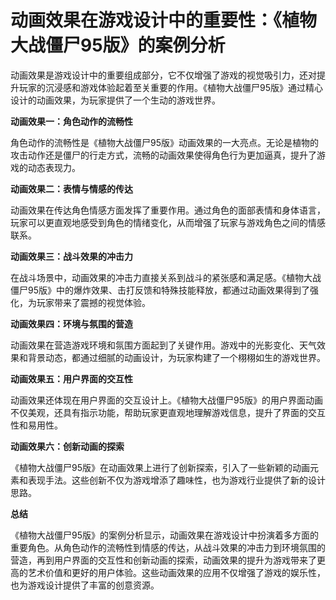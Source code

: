 # 动画效果在游戏设计中的重要性：《植物大战僵尸95版》的案例分析

动画效果是游戏设计中的重要组成部分，它不仅增强了游戏的视觉吸引力，还对提升玩家的沉浸感和游戏体验起着至关重要的作用。《植物大战僵尸95版》通过精心设计的动画效果，为玩家提供了一个生动的游戏世界。

**动画效果一：角色动作的流畅性**

角色动作的流畅性是《植物大战僵尸95版》动画效果的一大亮点。无论是植物的攻击动作还是僵尸的行走方式，流畅的动画效果使得角色行为更加逼真，提升了游戏的动态表现力。

**动画效果二：表情与情感的传达**

动画效果在传达角色情感方面发挥了重要作用。通过角色的面部表情和身体语言，玩家可以更直观地感受到角色的情绪变化，从而增强了玩家与游戏角色之间的情感联系。

**动画效果三：战斗效果的冲击力**

在战斗场景中，动画效果的冲击力直接关系到战斗的紧张感和满足感。《植物大战僵尸95版》中的爆炸效果、击打反馈和特殊技能释放，都通过动画效果得到了强化，为玩家带来了震撼的视觉体验。

**动画效果四：环境与氛围的营造**

动画效果在营造游戏环境和氛围方面起到了关键作用。游戏中的光影变化、天气效果和背景动态，都通过细腻的动画设计，为玩家构建了一个栩栩如生的游戏世界。

**动画效果五：用户界面的交互性**

动画效果还体现在用户界面的交互设计上。《植物大战僵尸95版》的用户界面动画不仅美观，还具有指示功能，帮助玩家更直观地理解游戏信息，提升了界面的交互性和易用性。

**动画效果六：创新动画的探索**

《植物大战僵尸95版》在动画效果上进行了创新探索，引入了一些新颖的动画元素和表现手法。这些创新不仅为游戏增添了趣味性，也为游戏行业提供了新的设计思路。

**总结**

《植物大战僵尸95版》的案例分析显示，动画效果在游戏设计中扮演着多方面的重要角色。从角色动作的流畅性到情感的传达，从战斗效果的冲击力到环境氛围的营造，再到用户界面的交互性和创新动画的探索，动画效果的提升为游戏带来了更高的艺术价值和更好的用户体验。这些动画效果的应用不仅增强了游戏的娱乐性，也为游戏设计提供了丰富的创意资源。